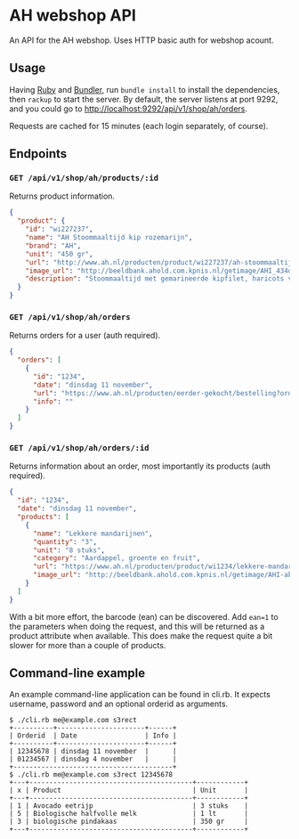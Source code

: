 AH webshop API
==============

An API for the AH webshop. Uses HTTP basic auth for webshop acount.


Usage
-----

Having [Ruby](http://ruby-lang.org/) and [Bundler](http://bundler.io),
run `bundle install` to install the dependencies, then `rackup` to start
the server. By default, the server listens at port 9292, and you could
go to [http://localhost:9292/api/v1/shop/ah/orders](http://localhost:9292/api/v1/shop/ah/orders).

Requests are cached for 15 minutes (each login separately, of course).


Endpoints
---------

### `GET /api/v1/shop/ah/products/:id`

Returns product information.

```json
{
  "product": {
    "id": "wi227237",
    "name": "AH Stoommaaltijd kip rozemarijn",
    "brand": "AH",
    "unit": "450 gr",
    "url": "http://www.ah.nl/producten/product/wi227237/ah-stoommaaltijd-kip-rozemarijn",
    "image_url": "http://beeldbank.ahold.com.kpnis.nl/getimage/AHI_434d50313631343639?dRevLabel=1&Rendition=200x200_JPG",
    "description": "Stoommaaltijd met gemarineerde kipfilet, haricots verts en gemarineerde aardappel in schil. Inhoud: haricots verts, gemarineerde aardappel in schil, gemarineerde kipfilet, spekreepjes, kruidenboter en rozemarijn.Lekkere kruidenboter maakt deze stoommaaltijd compleet.Met lekkere knapperige haricots vertsAllergenen: bevat lactose, melkeiwit, tarwegluten. Gemaakt in een bedrijf waar ook pinda's en noten worden verwerkt. De kwaliteit is tot 1 dag na afleveren gegarandeerd."
  }
}
```

### `GET /api/v1/shop/ah/orders`

Returns orders for a user (auth required).

```json
{
  "orders": [
    {
      "id": "1234",
      "date": "dinsdag 11 november",
      "url": "https://www.ah.nl/producten/eerder-gekocht/bestelling?orderno=1234",
      "info": ""
    }
  ]
}
```

### `GET /api/v1/shop/ah/orders/:id`

Returns information about an order, most importantly its products (auth required).

```json
{
  "id": "1234",
  "date": "dinsdag 11 november",
  "products": [
    {
      "name": "Lekkere mandarijnen",
      "quantity": "3",
      "unit": "8 stuks",
      "category": "Aardappel, groente en fruit",
      "url": "https://www.ah.nl/producten/product/wi1234/lekkere-mandarijnen",
      "image_url": "http://beeldbank.ahold.com.kpnis.nl/getimage/AHI-abcdef?dRevLabel=1&Rendition=200x200.JPG"
    }
  ]
}
```

With a bit more effort, the barcode (ean) can be discovered. Add `ean=1` to the
parameters when doing the request, and this will be returned as a product
attribute when available. This does make the request quite a bit slower for
more than a couple of products.


Command-line example
--------------------

An example command-line application can be found in cli.rb. It expects
username, password and an optional orderid as arguments.

```
$ ./cli.rb me@example.com s3rect
+----------+----------------------+------+
| Orderid  | Date                 | Info |
+----------+----------------------+------+
| 12345678 | dinsdag 11 november  |      |
| 01234567 | dinsdag 4 november   |      |
+----------------------------------------+
$ ./cli.rb me@example.com s3rect 12345678
+---+-----------------------------------------+------------+
| x | Product                                 | Unit       |
+---+-----------------------------------------+------------+
| 1 | Avocado eetrijp                         | 3 stuks    |
| 5 | Biologische halfvolle melk              | 1 lt       |
| 3 | biologische pindakaas                   | 350 gr     |
+---+-----------------------------------------+------------+
```

